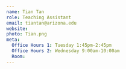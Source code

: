 ```yaml
---
name: Tian Tan
role: Teaching Assistant
email: tiantan@arizona.edu
website: 
photo: Tian.png
meta:
  Office Hours 1: Tuesday 1:45pm-2:45pm
  Office Hours 2: Wednesday 9:00am-10:00am
  Room: 
---
```


